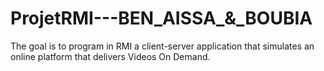 # ProjetRMI---BEN_AISSA_&_BOUBIA
The goal is to program in RMI a client-server application that simulates an online platform that delivers Videos On Demand.
